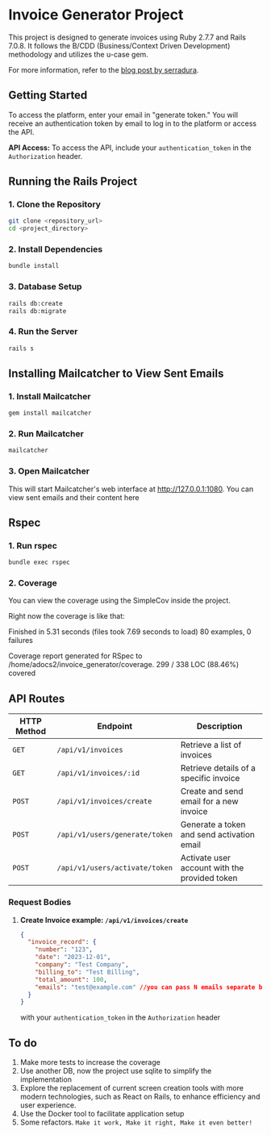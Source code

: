# Invoice Generator Project

This project is designed to generate invoices using Ruby 2.7.7 and Rails 7.0.8. It follows the B/CDD (Business/Context Driven Development) methodology and utilizes the u-case gem.

For more information, refer to the [blog post by serradura](https://serradura.github.io/pt-BR/blog/aprenda_bcdd_e_u-case/).

## Getting Started

To access the platform, enter your email in "generate token." You will receive an authentication token by email to log in to the platform or access the API.

**API Access:** To access the API, include your `authentication_token` in the `Authorization` header.

## Running the Rails Project

### 1. Clone the Repository
```bash
git clone <repository_url>
cd <project_directory>
```
### 2. Install Dependencies
```bash
bundle install
```
### 3. Database Setup
```bash
rails db:create
rails db:migrate
```
### 4. Run the Server
```bash
rails s
```

## Installing Mailcatcher to View Sent Emails

### 1. Install Mailcatcher
```bash
gem install mailcatcher
```
### 2. Run Mailcatcher
```bash
mailcatcher
```
### 3. Open Mailcatcher
This will start Mailcatcher's web interface at http://127.0.0.1:1080. You can view sent emails and their content here

## Rspec

### 1. Run rspec
```bash
bundle exec rspec
```

### 2. Coverage
You can view the coverage using the SimpleCov inside the project.

Right now the coverage is like that:

Finished in 5.31 seconds (files took 7.69 seconds to load)
80 examples, 0 failures

Coverage report generated for RSpec to /home/adocs2/invoice_generator/coverage. 299 / 338 LOC (88.46%) covered

## API Routes

| HTTP Method | Endpoint                                   | Description                                      |
|-------------|--------------------------------------------|--------------------------------------------------|
| `GET`       | `/api/v1/invoices`                         | Retrieve a list of invoices                      |
| `GET`       | `/api/v1/invoices/:id`                     | Retrieve details of a specific invoice           |
| `POST`      | `/api/v1/invoices/create`                  | Create and send email for a new invoice          |
| `POST`      | `/api/v1/users/generate/token`             | Generate a token and send activation email       |
| `POST`      | `/api/v1/users/activate/token`             | Activate user account with the provided token    |

### Request Bodies

1. **Create Invoice example: `/api/v1/invoices/create`**
   ```json
   {
     "invoice_record": {
       "number": "123",
       "date": "2023-12-01",
       "company": "Test Company",
       "billing_to": "Test Billing",
       "total_amount": 100,
       "emails": "test@example.com" //you can pass N emails separate by comma
     }
   }
   ```

   with your `authentication_token` in the `Authorization` header
## To do

1. Make more tests to increase the coverage
2. Use another DB, now the project use sqlite to simplify the implementation
3. Explore the replacement of current screen creation tools with more modern technologies, such as React on Rails, to enhance efficiency and user experience.
4. Use the Docker tool to facilitate application setup
5. Some refactors. `Make it work, Make it right, Make it even better!`